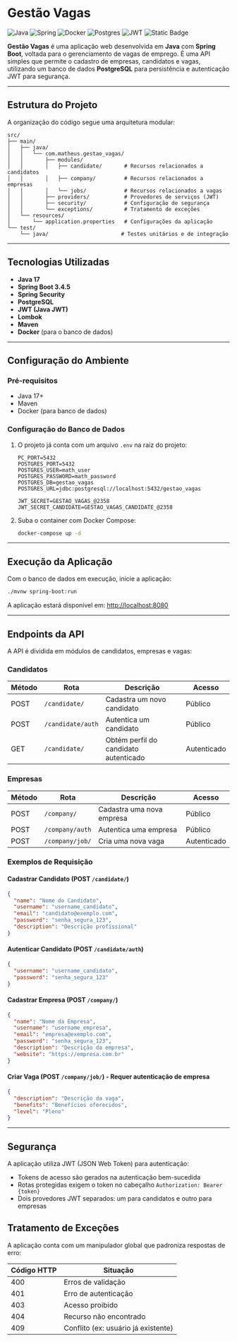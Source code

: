 # Gestão Vagas

![Java](https://img.shields.io/badge/java-%23ED8B00.svg?style=for-the-badge&logo=openjdk&logoColor=white)
![Spring](https://img.shields.io/badge/spring-%236DB33F.svg?style=for-the-badge&logo=spring&logoColor=white)
![Docker](https://img.shields.io/badge/docker-%230db7ed.svg?style=for-the-badge&logo=docker&logoColor=white)
![Postgres](https://img.shields.io/badge/postgres-%23316192.svg?style=for-the-badge&logo=postgresql&logoColor=white)
![JWT](https://img.shields.io/badge/JWT-black?style=for-the-badge&logo=JSON%20web%20tokens)
![Static Badge](https://img.shields.io/badge/MIT-maker?style=for-the-badge&label=License&labelColor=%23303030&color=%23808080)

**Gestão Vagas** é uma aplicação web desenvolvida em **Java** com **Spring Boot**, voltada para o gerenciamento de vagas de emprego. É uma API simples que permite o cadastro de empresas, candidatos e vagas, utilizando um banco de dados **PostgreSQL** para persistência e autenticação JWT para segurança.

---

## Estrutura do Projeto

A organização do código segue uma arquitetura modular:

```
src/
├── main/
│   ├── java/
│   │   └── com.matheus.gestao_vagas/
│   │       ├── modules/
│   │       │   ├── candidate/       # Recursos relacionados a candidatos
│   │       │   ├── company/         # Recursos relacionados a empresas
│   │       │   └── jobs/            # Recursos relacionados a vagas
│   │       ├── providers/           # Provedores de serviços (JWT)
│   │       ├── security/            # Configuração de segurança
│   │       └── exceptions/          # Tratamento de exceções
│   └── resources/
│       └── application.properties   # Configurações da aplicação
└── test/
    └── java/                       # Testes unitários e de integração
```

---

## Tecnologias Utilizadas

- **Java 17**
- **Spring Boot 3.4.5**
- **Spring Security**
- **PostgreSQL**
- **JWT (Java JWT)**
- **Lombok**
- **Maven**
- **Docker** (para o banco de dados)

---

## Configuração do Ambiente

### Pré-requisitos

- Java 17+
- Maven
- Docker (para banco de dados)

### Configuração do Banco de Dados

1. O projeto já conta com um arquivo `.env` na raiz do projeto:

    ```env
    PC_PORT=5432
    POSTGRES_PORT=5432
    POSTGRES_USER=math_user
    POSTGRES_PASSWORD=math_password
    POSTGRES_DB=gestao_vagas
    POSTGRES_URL=jdbc:postgresql://localhost:5432/gestao_vagas

    JWT_SECRET=GESTAO_VAGAS_@2358
    JWT_SECRET_CANDIDATE=GESTAO_VAGAS_CANDIDATE_@2358
    ```

2. Suba o container com Docker Compose:

    ```bash
    docker-compose up -d
    ```

---

## Execução da Aplicação

Com o banco de dados em execução, inicie a aplicação:

```bash
./mvnw spring-boot:run
```

A aplicação estará disponível em: [http://localhost:8080](http://localhost:8080)

---

## Endpoints da API

A API é dividida em módulos de candidatos, empresas e vagas:

### Candidatos

| Método | Rota                | Descrição                                 | Acesso         |
|--------|---------------------|-------------------------------------------|----------------|
| POST   | `/candidate/`       | Cadastra um novo candidato                | Público        |
| POST   | `/candidate/auth`   | Autentica um candidato                    | Público        |
| GET    | `/candidate/`       | Obtém perfil do candidato autenticado     | Autenticado    |

### Empresas

| Método | Rota                | Descrição                                 | Acesso         |
|--------|---------------------|-------------------------------------------|----------------|
| POST   | `/company/`         | Cadastra uma nova empresa                 | Público        |
| POST   | `/company/auth`     | Autentica uma empresa                     | Público        |
| POST   | `/company/job/`     | Cria uma nova vaga                        | Autenticado    |

### Exemplos de Requisição

#### Cadastrar Candidato (POST `/candidate/`)

```json
{
  "name": "Nome do Candidato",
  "username": "username_candidato",
  "email": "candidato@exemplo.com",
  "password": "senha_segura_123",
  "description": "Descrição profissional"
}
```

#### Autenticar Candidato (POST `/candidate/auth`)

```json
{
  "username": "username_candidato",
  "password": "senha_segura_123"
}
```

#### Cadastrar Empresa (POST `/company/`)

```json
{
  "name": "Nome da Empresa",
  "username": "username_empresa",
  "email": "empresa@exemplo.com",
  "password": "senha_segura_123",
  "description": "Descrição da empresa",
  "website": "https://empresa.com.br"
}
```

#### Criar Vaga (POST `/company/job/`) - Requer autenticação de empresa

```json
{
  "description": "Descrição da vaga",
  "benefits": "Benefícios oferecidos",
  "level": "Pleno"
}
```

---

## Segurança

A aplicação utiliza JWT (JSON Web Token) para autenticação:

- Tokens de acesso são gerados na autenticação bem-sucedida
- Rotas protegidas exigem o token no cabeçalho `Authorization: Bearer {token}`
- Dois provedores JWT separados: um para candidatos e outro para empresas

## Tratamento de Exceções

A aplicação conta com um manipulador global que padroniza respostas de erro:

| Código HTTP | Situação                             |
|-------------|-------------------------------------|
| 400         | Erros de validação                  |
| 401         | Erro de autenticação                |
| 403         | Acesso proibido                     |
| 404         | Recurso não encontrado              |
| 409         | Conflito (ex: usuário já existente) |
